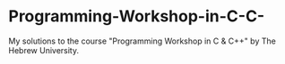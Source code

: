# Programming-Workshop-in-C-C-
My solutions to the course "Programming Workshop in C &amp; C++" by The Hebrew University.

